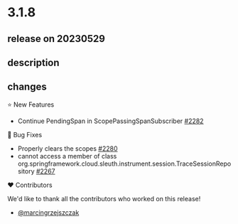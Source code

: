 # 3.1.8

## release on 20230529

## description

## changes

⭐ New Features

* Continue PendingSpan in ScopePassingSpanSubscriber <a href="https://github.com/spring-cloud/spring-cloud-sleuth/issues/2282" data-hovercard-type="issue" data-hovercard-url="/spring-cloud/spring-cloud-sleuth/issues/2282/hovercard">#2282</a>

🐞 Bug Fixes

* Properly clears the scopes <a href="https://github.com/spring-cloud/spring-cloud-sleuth/pull/2280" data-hovercard-type="pull_request" data-hovercard-url="/spring-cloud/spring-cloud-sleuth/pull/2280/hovercard">#2280</a>
* cannot access a member of class org.springframework.cloud.sleuth.instrument.session.TraceSessionRepository <a href="https://github.com/spring-cloud/spring-cloud-sleuth/issues/2267" data-hovercard-type="issue" data-hovercard-url="/spring-cloud/spring-cloud-sleuth/issues/2267/hovercard">#2267</a>

❤️ Contributors

We'd like to thank all the contributors who worked on this release!

* <a href="https://github.com/marcingrzejszczak">@marcingrzejszczak</a>

